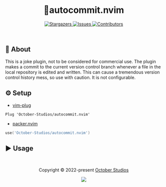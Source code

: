 <h1 align="center">
  <img
    src="https://raw.githubusercontent.com/catppuccin/catppuccin/main/assets/misc/transparent.png"
    height="30"
    width="0px"
  />
  📝autocommit.nvim
  <img
    src="https://raw.githubusercontent.com/catppuccin/catppuccin/main/assets/misc/transparent.png"
    height="30"
    width="0px"
  />
</h1>

<p align="center">
  <a href="https://github.com/October-Studios/autocommit.nvim/stargazers">
    <img
      alt="Stargazers"
      src="https://img.shields.io/github/stars/October-Studios/autocommit.nvim?style=for-the-badge&logo=starship&color=c678dd&logoColor=d9e0ee&labelColor=282a36"
    />
  </a>
  <a href="https://github.com/October-Studios/autocommit.nvim/issues">
    <img
      alt="Issues"
      src="https://img.shields.io/github/issues/October-Studios/autocommit.nvim?style=for-the-badge&logo=gitbook&color=f0c062&logoColor=d9e0ee&labelColor=282a36"
    />
  </a>
  <a href="https://github.com/October-Studios/autocommit.nvim/contributors">
    <img
      alt="Contributors"
      src="https://img.shields.io/github/contributors/October-Studios/autocommit.nvim?style=for-the-badge&logo=opensourceinitiative&color=abcf84&logoColor=d9e0ee&labelColor=282a36"
    />
  </a>
</p>

&nbsp;

## 💭 About

This is a joke plugin, not to be considered for commercial use. The plugin makes a commit to the current version control branch whenever a file in the local repository is edited and written. This can cause a tremendous version control history mess, so use with caution. It is not configurable.

## ⚙️ Setup

- [vim-plug](https://github.com/junegunn/vim-plug)

```vim
Plug 'October-Studios/autocommit.nvim'
```

- [packer.nvim](https://github.com/wbthomason/packer.nvim)

```lua
use('October-Studios/autocommit.nvim')
```

## ▶️ Usage

&nbsp;

<p align="center">
  Copyright &copy; 2022-present
  <a href="https://github.com/October-Studios" target="_blank">October Studios</a>
</p>
<p align="center">
  <a href="https://github.com/October-Studios/autocommit.nvim/blob/main/LICENSE"
    ><img
      src="https://img.shields.io/static/v1.svg?style=for-the-badge&label=License&message=MIT&logoColor=d9e0ee&colorA=282a36&colorB=c678dd"
  /></a>
</p>
